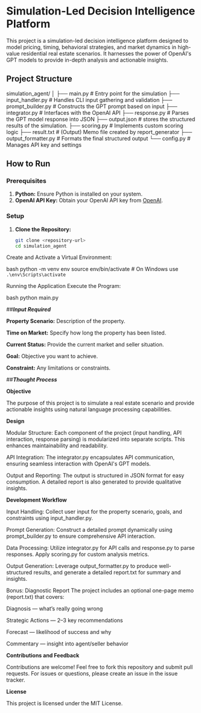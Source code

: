 # Simulation-Led Decision Intelligence Platform

This project is a simulation-led decision intelligence platform designed to model pricing, timing, behavioral strategies, and market dynamics in high-value residential real estate scenarios. It harnesses the power of OpenAI's GPT models to provide in-depth analysis and actionable insights.

## Project Structure

simulation_agent/
│
├── main.py # Entry point for the simulation
├── input_handler.py # Handles CLI input gathering and validation
├── prompt_builder.py # Constructs the GPT prompt based on input
├── integrator.py # Interfaces with the OpenAI API
├── response.py # Parses the GPT model response into JSON
├── output.json # stores the structured results of the simulation. 
├── scoring.py # Implements custom scoring logic
├── result.txt # (Output) Memo file created by report_generator
├── output_formatter.py # Formats the final structured output
└── config.py # Manages API key and settings


## How to Run

### Prerequisites

1. **Python:** Ensure Python is installed on your system.
2. **OpenAI API Key:** Obtain your OpenAI API key from [OpenAI](https://platform.openai.com/).

### Setup

1. **Clone the Repository:**

   ```bash
   git clone <repository-url>
   cd simulation_agent
Create and Activate a Virtual Environment:

bash
python -m venv env
source env/bin/activate     # On Windows use `.\env\Scripts\activate`

Running the Application
Execute the Program:

bash
python main.py

##***Input Required***

**Property Scenario:** Description of the property.

**Time on Market:** Specify how long the property has been listed. 

**Current Status:** Provide the current market and seller situation.

**Goal:** Objective you want to achieve.

**Constraint:** Any limitations or constraints.




##***Thought Process***

**Objective**

The purpose of this project is to simulate a real estate scenario and provide actionable insights using natural language processing capabilities.

**Design**

Modular Structure:
Each component of the project (input handling, API interaction, response parsing) is modularized into separate scripts. This enhances maintainability and readability.

API Integration:
The integrator.py encapsulates API communication, ensuring seamless interaction with OpenAI's GPT models.

Output and Reporting:
The output is structured in JSON format for easy consumption. A detailed report is also generated to provide qualitative insights.

**Development Workflow**

Input Handling:
Collect user input for the property scenario, goals, and constraints using input_handler.py.

Prompt Generation:
Construct a detailed prompt dynamically using prompt_builder.py to ensure comprehensive API interaction.

Data Processing:
Utilize integrator.py for API calls and response.py to parse responses. Apply scoring.py for custom analysis metrics.

Output Generation:
Leverage output_formatter.py to produce well-structured results, and generate a detailed report.txt for summary and insights.


Bonus: Diagnostic Report
The project includes an optional one-page memo (report.txt) that covers:

Diagnosis — what’s really going wrong

Strategic Actions — 2–3 key recommendations

Forecast — likelihood of success and why

Commentary — insight into agent/seller behavior

**Contributions and Feedback**

Contributions are welcome! Feel free to fork this repository and submit pull requests. For issues or questions, please create an issue in the issue tracker.

**License**

This project is licensed under the MIT License.
